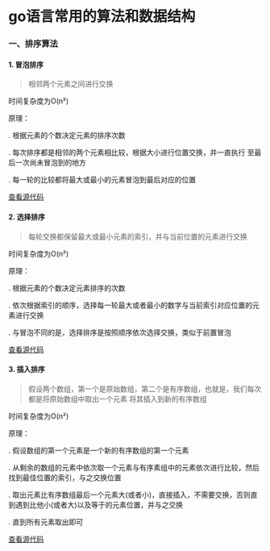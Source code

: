 # go语言常用的算法和数据结构

### 一、排序算法

#### 1. 冒泡排序

> 相邻两个元素之间进行交换

时间复杂度为O(n²)

原理：

. 根据元素的个数决定元素的排序次数

. 每次排序都是相邻的两个元素相比较，根据大小进行位置交换，并一直执行
至最后一次尚未冒泡到的地方

. 每一轮的比较都将最大或最小的元素冒泡到最后对应的位置


[查看源代码](https://github.com/wujiangweiphp/gousually/blob/master/sort/bubble.go)


#### 2. 选择排序

> 每轮交换都保留最大或最小元素的索引，并与当前位置的元素进行交换

时间复杂度为O(n²)

原理：

. 根据元素的个数决定元素排序的次数

. 依次根据索引的顺序，选择每一轮最大或者最小的数字与当前索引对应位置的元素进行交换

. 与冒泡不同的是，选择排序是按照顺序依次选择交换，类似于前置冒泡


[查看源代码](https://github.com/wujiangweiphp/gousually/blob/master/sort/select.go)


#### 3. 插入排序

> 假设两个数组，第一个是原始数组，第二个是有序数组，也就是，我们每次都是将原始数组中取出一个元素
将其插入到新的有序数组

时间复杂度为O(n²)

原理：

. 假设数组的第一个元素是一个新的有序数组的第一个元素

. 从剩余的数组的元素中依次取一个元素与有序素组中的元素依次进行比较，然后找到最佳位置的索引，与之交换位置

. 取出元素比有序数组最后一个元素大(或者小)，直接插入，不需要交换，否则直到遇到比他小(或者大)以及等于的元素位置，并与之交换

. 直到所有元素取出即可


[查看源代码](https://github.com/wujiangweiphp/gousually/blob/master/sort/insert.go)






